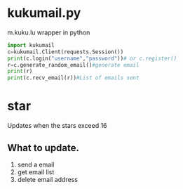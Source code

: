 # kukumail.py
m.kuku.lu wrapper in python
```py
import kukumail
c=kukumail.Client(requests.Session())
print(c.login("username","password"))# or c.register()
r=c.generate_random_email()#generate email
print(r)
print(c.recv_email(r))#List of emails sent
```
# star
Updates when the stars exceed 16
## What to update.
1. send a email
2. get email list
3. delete email address
